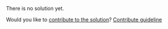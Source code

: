 
There is no solution yet.

Would you like to [contribute to the solution](https://github.com/BFEdev/BFE.dev-solutions/blob/main/problem/virtual-dom-ii-createelement_en.md)? [Contribute guideline](https://github.com/BFEdev/BFE.dev-solutions#how-to-contribute)
